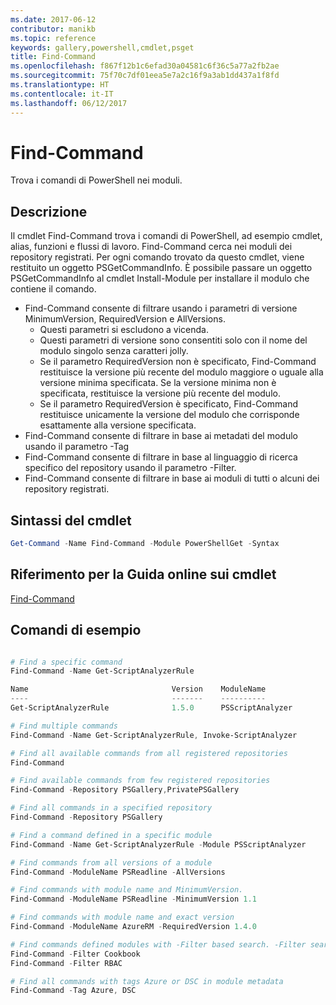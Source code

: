 ```yaml
---
ms.date: 2017-06-12
contributor: manikb
ms.topic: reference
keywords: gallery,powershell,cmdlet,psget
title: Find-Command
ms.openlocfilehash: f867f12b1c6efad30a04581c6f36c5a77a2fb2ae
ms.sourcegitcommit: 75f70c7df01eea5e7a2c16f9a3ab1dd437a1f8fd
ms.translationtype: HT
ms.contentlocale: it-IT
ms.lasthandoff: 06/12/2017
---
```

# <a name="find-command"></a>Find-Command

Trova i comandi di PowerShell nei moduli.

## <a name="description"></a>Descrizione
Il cmdlet Find-Command trova i comandi di PowerShell, ad esempio cmdlet, alias, funzioni e flussi di lavoro. Find-Command cerca nei moduli dei repository registrati.
Per ogni comando trovato da questo cmdlet, viene restituito un oggetto PSGetCommandInfo. È possibile passare un oggetto PSGetCommandInfo al cmdlet Install-Module per installare il modulo che contiene il comando.

- Find-Command consente di filtrare usando i parametri di versione MinimumVersion, RequiredVersion e AllVersions.
  - Questi parametri si escludono a vicenda.
  - Questi parametri di versione sono consentiti solo con il nome del modulo singolo senza caratteri jolly.
  - Se il parametro RequiredVersion non è specificato, Find-Command restituisce la versione più recente del modulo maggiore o uguale alla versione minima specificata. Se la versione minima non è specificata, restituisce la versione più recente del modulo.
  - Se il parametro RequiredVersion è specificato, Find-Command restituisce unicamente la versione del modulo che corrisponde esattamente alla versione specificata.
- Find-Command consente di filtrare in base ai metadati del modulo usando il parametro -Tag
- Find-Command consente di filtrare in base al linguaggio di ricerca specifico del repository usando il parametro -Filter.
- Find-Command consente di filtrare in base ai moduli di tutti o alcuni dei repository registrati.

## <a name="cmdlet-syntax"></a>Sintassi del cmdlet
```powershell
Get-Command -Name Find-Command -Module PowerShellGet -Syntax
```

## <a name="cmdlet-online-help-reference"></a>Riferimento per la Guida online sui cmdlet

[Find-Command](http://go.microsoft.com/fwlink/?LinkId=733636)

## <a name="example-commands"></a>Comandi di esempio
```powershell

# Find a specific command
Find-Command -Name Get-ScriptAnalyzerRule

Name                                Version    ModuleName                          Repository
----                                -------    ----------                          ----------
Get-ScriptAnalyzerRule              1.5.0      PSScriptAnalyzer                    PSGallery

# Find multiple commands
Find-Command -Name Get-ScriptAnalyzerRule, Invoke-ScriptAnalyzer

# Find all available commands from all registered repositories
Find-Command

# Find available commands from few registered repositories
Find-Command -Repository PSGallery,PrivatePSGallery

# Find all commands in a specified repository
Find-Command -Repository PSGallery

# Find a command defined in a specific module
Find-Command -Name Get-ScriptAnalyzerRule -Module PSScriptAnalyzer

# Find commands from all versions of a module
Find-Command -ModuleName PSReadline -AllVersions

# Find commands with module name and MinimumVersion.
Find-Command -ModuleName PSReadline -MinimumVersion 1.1

# Find commands with module name and exact version
Find-Command -ModuleName AzureRM -RequiredVersion 1.4.0

# Find commands defined modules with -Filter based search. -Filter searches in description and module names
Find-Command -Filter Cookbook
Find-Command -Filter RBAC

# Find all commands with tags Azure or DSC in module metadata
Find-Command -Tag Azure, DSC

```

